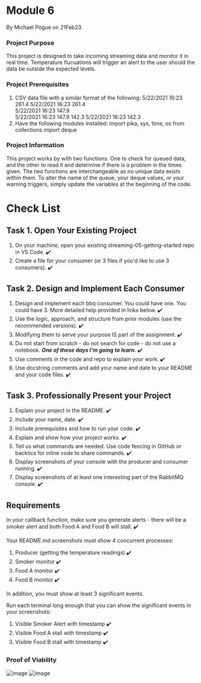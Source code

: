 # Module 6 
By Michael Pogue on 21Feb23

### Project Purpose
This project is designed to take incoming streaming data and monitor it in real time. Temperature flucuations will trigger an alert to the user 
should the data be outside the expected levels.

### Project Prerequisites
1. CSV data file with a similar format of the following: 
5/22/2021 16:23	261.4
5/22/2021 16:23	261.4		
5/22/2021 16:23		147.9	
5/22/2021 16:23		147.9	142.3
5/22/2021 16:23			142.3
2. Have the following modules installed: 
import pika, sys, time, os
from collections import deque
    
### Project Information
This project works by with two functions. One to check for queued data, and the other to read it and determine if there is a problem in 
the times given. The two functions are interchangeable as no unique data exists within them. To alter the name of the queue, your deque
values, or your warning triggers, simply update the variables at the beginning of the code.

# Check List
## Task 1. Open Your Existing Project
1. On your machine, open your existing streaming-05-getting-started repo in VS Code. :heavy_check_mark:
2. Create a file for your consumer (or 3 files if you'd like to use 3 consumers). :heavy_check_mark:

## Task 2. Design and Implement Each Consumer
1. Design and implement each bbq consumer. You could have one. You could have 3.  More detailed help provided in links below. :heavy_check_mark: 
2. Use the logic, approach, and structure from prior modules (use the recommended versions). :heavy_check_mark: 
3. Modifying them to serve your purpose IS part of the assignment. :heavy_check_mark: 
4. Do not start from scratch - do not search for code - do not use a notebook. ***One of these days I'm going to learn.*** :heavy_check_mark: 
5. Use comments in the code and repo to explain your work. :heavy_check_mark:  
6. Use docstring comments and add your name and date to your README and your code files. :heavy_check_mark: 

## Task 3. Professionally Present your Project
1. Explain your project in the README. :heavy_check_mark:
2. Include your name, date. :heavy_check_mark:
3. Include prerequisites and how to run your code.  :heavy_check_mark:
4. Explain and show how your project works.  :heavy_check_mark:
5. Tell us what commands are needed. Use code fencing in GitHub or backtics for inline code to share commands. :heavy_check_mark:
6. Display screenshots of your console with the producer and consumer running. :heavy_check_mark:
7. Display screenshots of at least one interesting part of the RabbitMQ console.  :heavy_check_mark:

## Requirements
In your callback function, make sure you generate alerts - there will be a smoker alert and both Food A and Food B will stall.  :heavy_check_mark:

Your README.md screenshots must show 4 concurrent processes:
1. Producer (getting the temperature readings) :heavy_check_mark:
2. Smoker monitor :heavy_check_mark:
3. Food A monitor :heavy_check_mark:
4. Food B monitor :heavy_check_mark:

In addition, you must show at least 3 significant events.

Run each terminal long enough that you can show the significant events in your screenshots:
1. Visible Smoker Alert with timestamp :heavy_check_mark:
2. Visible Food A stall with timestamp :heavy_check_mark:
3. Visible Food B stall with timestamp :heavy_check_mark:

### Proof of Viability
![image](https://user-images.githubusercontent.com/115908053/220511783-0e59619b-55a8-4878-9a62-4a4014e22c39.png)
![image](https://user-images.githubusercontent.com/115908053/220512708-87bdb48c-9cae-4f1a-95d8-3814ca48e60c.png)


